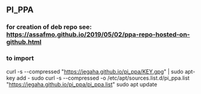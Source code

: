 ## PI_PPA

### for creation of deb repo see: https://assafmo.github.io/2019/05/02/ppa-repo-hosted-on-github.html

### to import

  curl -s --compressed "https://jegaha.github.io/pi_ppa/KEY.gpg" | sudo apt-key add -
  sudo curl -s --compressed -o /etc/apt/sources.list.d/pi_ppa.list "https://jegaha.github.io/pi_ppa/pi_ppa.list"
  sudo apt update

